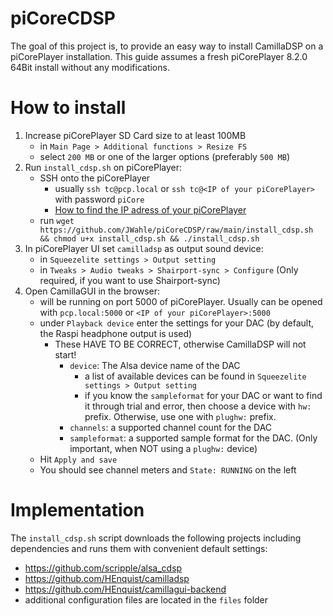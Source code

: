 # piCoreCDSP

The goal of this project is, to provide an easy way to install CamillaDSP on a piCorePlayer installation.
This guide assumes a fresh piCorePlayer 8.2.0 64Bit install without any modifications.

# How to install

1. Increase piCorePlayer SD Card size to at least 100MB
   - in `Main Page > Additional functions > Resize FS`
   - select `200 MB` or one of the larger options (preferably `500 MB`)
2. Run `install_cdsp.sh` on piCorePlayer:
   - SSH onto the piCorePlayer
     - usually `ssh tc@pcp.local` or `ssh tc@<IP of your piCorePlayer>` with password `piCore`
     - [How to find the IP adress of your piCorePlayer](https://docs.picoreplayer.org/how-to/determine_your_pcp_ip_address/) 
   - run `wget https://github.com/JWahle/piCoreCDSP/raw/main/install_cdsp.sh && chmod u+x install_cdsp.sh && ./install_cdsp.sh`
3. In piCorePlayer UI set `camilladsp` as output sound device:
   - in `Squeezelite settings > Output setting`
   - in `Tweaks > Audio tweaks > Shairport-sync > Configure` (Only required, if you want to use Shairport-sync)
4. Open CamillaGUI in the browser:
   - will be running on port 5000 of piCorePlayer.
     Usually can be opened with `pcp.local:5000` or `<IP of your piCorePlayer>:5000`
   - under `Playback device` enter the settings for your DAC (by default, the Raspi headphone output is used)
     - These HAVE TO BE CORRECT, otherwise CamillaDSP will not start!
       - `device`: The Alsa device name of the DAC
         - a list of available devices can be found in `Squeezelite settings > Output setting`
         - if you know the `sampleformat` for your DAC or want to find it through trial and error,
           then choose a device with `hw:` prefix. Otherwise, use one with `plughw:` prefix. 
       - `channels`: a supported channel count for the DAC
       - `sampleformat`: a supported sample format for the DAC. (Only important, when NOT using a `plughw:` device)
   - Hit `Apply and save`
   - You should see channel meters and `State: RUNNING` on the left

# Implementation

The `install_cdsp.sh` script downloads the following projects including dependencies and runs them with convenient default settings:
- https://github.com/scripple/alsa_cdsp
- https://github.com/HEnquist/camilladsp
- https://github.com/HEnquist/camillagui-backend
- additional configuration files are located in the `files` folder